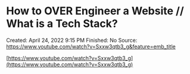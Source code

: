 # How to OVER Engineer a Website // What is a Tech Stack?

Created: April 24, 2022 9:15 PM
Finished: No
Source: https://www.youtube.com/watch?v=Sxxw3qtb3_g&feature=emb_title

[https://www.youtube.com/watch?v=Sxxw3qtb3_g](https://www.youtube.com/watch?v=Sxxw3qtb3_g)